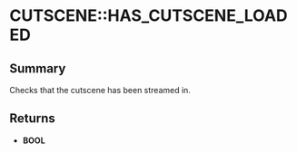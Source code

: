 # CUTSCENE::HAS_CUTSCENE_LOADED

## Summary
Checks that the cutscene has been streamed in.

## Returns
* **BOOL**